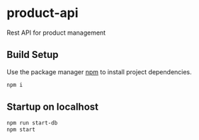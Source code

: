 # product-api
Rest API for product management

## Build Setup

Use the package manager [npm](https://www.npmjs.com/) to install project dependencies.

```bash
npm i
```

## Startup on localhost

``` bash
npm run start-db
npm start
```
